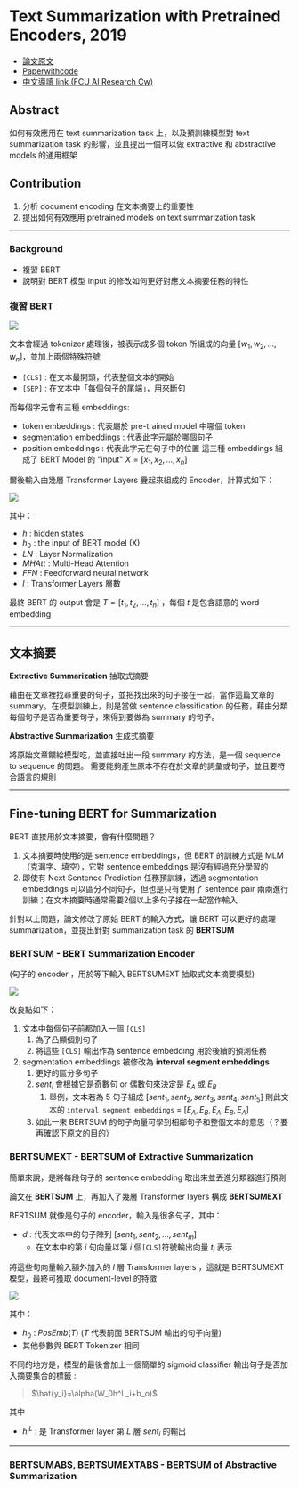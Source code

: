 # Text Summarization with Pretrained Encoders, 2019

- [論文原文](https://arxiv.org/abs/1908.08345)
- [Paperwithcode](https://paperswithcode.com/paper/text-summarization-with-pretrained-encoders)
- [中文導讀 link (FCU AI Research Cw)](https://fcuai.tw/2021/06/07/text-summarization-with-pretrained-encoders%ef%bc%9a%e5%a6%82%e4%bd%95%e5%b0%87-bert-%e6%87%89%e7%94%a8%e5%9c%a8-text-summarization-task-%e4%b8%8a/)

## Abstract
如何有效應用在 text summarization task 上，以及預訓練模型對 text summarization task 的影響，並且提出一個可以做 extractive 和 abstractive models 的通用框架


## Contribution
1. 分析 document encoding 在文本摘要上的重要性
2. 提出如何有效應用 pretrained models on text summarization task

---

### Background

- 複習 BERT
- 說明對 BERT 模型 input 的修改如何更好對應文本摘要任務的特性

### 複習 BERT
![](https://i.imgur.com/xOJ94YL.png)

文本會經過 tokenizer 處理後，被表示成多個 token 所組成的向量 $[w_1, w_2,...,w_n]$，並加上兩個特殊符號
- `[CLS]` : 在文本最開頭，代表整個文本的開始
- `[SEP]` : 在文本中「每個句子的尾端」，用來斷句

而每個字元會有三種 embeddings:
- token embeddings : 代表屬於 pre-trained model 中哪個 token
- segmentation embeddings : 代表此字元屬於哪個句子
- position embeddings : 代表此字元在句子中的位置
這三種 embeddings 組成了 BERT Model 的 "input" $X=[x_1,x_2,...,x_n]$

爾後輸入由幾層 Transformer Layers 疊起來組成的 Encoder，計算式如下：

![](https://i.imgur.com/hjAy7gG.png)

其中：
- $h$ : hidden states
- $h_0$ : the input of BERT model (X)
- $LN$ : Layer Normalization
- $MHAtt$ : Multi-Head Attention
- $FFN$ : Feedforward neural network
- $l$ : Transformer Layers 層數

最終 BERT 的 output 會是 $T = [t_1, t_2,..., t_n]$ ，每個 $t$ 是包含語意的 word embedding

---

## 文本摘要 

**Extractive Summarization** 抽取式摘要

藉由在文章裡找尋重要的句子，並把找出來的句子接在一起，當作這篇文章的 summary。在模型訓練上，則是當做 sentence classification 的任務，藉由分類每個句子是否為重要句子，來得到要做為 summary 的句子。

**Abstractive Summarization** 生成式摘要

將原始文章餵給模型吃，並直接吐出一段 summary 的方法，是一個 sequence to sequence 的問題。
需要能夠產生原本不存在於文章的詞彙或句子，並且要符合語言的規則

---

## Fine-tuning BERT for Summarization

BERT 直接用於文本摘要，會有什麼問題？

1. 文本摘要時使用的是 sentence embeddings，但 BERT 的訓練方式是 MLM（克漏字、填空），它對 sentence embeddings 是沒有經過充分學習的
2. 即使有 Next Sentence Prediction 任務預訓練，透過 segmentation embeddings 可以區分不同句子，但也是只有使用了 sentence pair 兩兩進行訓練；在文本摘要時通常需要2個以上多句子接在一起當作輸入

針對以上問題，論文修改了原始 BERT 的輸入方式，讓 BERT 可以更好的處理 summarization，並提出針對 summarization task 的 **BERTSUM** 

### BERTSUM - BERT Summarization Encoder
(句子的 encoder ，用於等下輸入 BERTSUMEXT 抽取式文本摘要模型)

![](https://i.imgur.com/trrRNfP.png)

改良點如下：
1. 文本中每個句子前都加入一個 `[CLS]`
   1. 為了凸顯個別句子
   2. 將這些 `[CLS]` 輸出作為 sentence embedding 用於後續的預測任務
2. segmentation embeddings 被修改為 **interval segment embeddings** 
   1. 更好的區分多句子
   2. $sent_i$ 會根據它是奇數句 or 偶數句來決定是 $E_A$ 或 $E_B$ 
      1. 舉例，文本若為 5 句子組成 $[sent_1, sent_2, sent_3, sent_4, sent_5]$ 則此文本的 `interval segment embeddings` = $[E_A, E_B, E_A, E_B, E_A]$
   3. 如此一來 BERTSUM 的句子向量可學到相鄰句子和整個文本的意思（？要再確認下原文的目的）

### BERTSUMEXT - BERTSUM of Extractive Summarization
簡單來說，是將每段句子的 sentence embedding 取出來並丟進分類器進行預測

論文在 **BERTSUM** 上，再加入了幾層 Transformer layers 構成 **BERTSUMEXT**

BERTSUM 就像是句子的 encoder，輸入是很多句子，其中：
- $d$ : 代表文本中的句子陣列 $[sent_1,sent_2,...,sent_m]$
  - 在文本中的第 $i$ 句向量以第 $i$ 個`[CLS]`符號輸出向量 $t_i$ 表示

將這些句向量輸入額外加入的 $l$ 層 Transformer layers ，這就是 BERTSUMEXT 模型，最終可獲取 document-level 的特徵

![](https://i.imgur.com/hjAy7gG.png)

其中：
- $h_0$ : $PosEmb(T)$ ($T$ 代表前面 BERTSUM 輸出的句子向量)
- 其他參數與 BERT Tokenizer 相同

不同的地方是，模型的最後會加上一個簡單的 sigmoid classifier 輸出句子是否加入摘要集合的標籤 : 

> $\hat{y_i}=\alpha(W_0h^L_i+b_o)$

其中
- $h^L_i$ : 是 Transformer layer 第 $L$ 層 $sent_i$ 的輸出

---

### BERTSUMABS, BERTSUMEXTABS - BERTSUM of Abstractive Summarization


